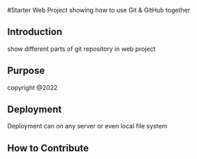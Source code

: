 #Starter Web Project
showing how to use Git & GitHub together
## Introduction
show different parts of git repository in web project
## Purpose
copyright @2022
## Deployment
Deployment can on any server or even local file system
## How to Contribute

